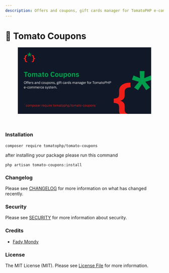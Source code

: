 ```yaml
---
description: Offers and coupons, gift cards manager for TomatoPHP e-commerce system.
---
```


# 💯 Tomato Coupons

<figure><img src="../../.gitbook/assets/screenshot.png" alt=""><figcaption></figcaption></figure>

<figure><img src="../../.gitbook/assets/Screenshot 2023-11-23 at 4.43.02 PM (1).png" alt=""><figcaption></figcaption></figure>

### Installation

```
composer require tomatophp/tomato-coupons
```

after installing your package please run this command

```
php artisan tomato-coupons:install
```

### Changelog

Please see [CHANGELOG](https://github.com/tomatophp/tomato-coupons/blob/master/CHANGELOG.md) for more information on what has changed recently.

### Security

Please see [SECURITY](https://github.com/tomatophp/tomato-coupons/blob/master/SECURITY.md) for more information about security.

### Credits

* [Fady Mondy](mailto:info@3x1.io)

### License

The MIT License (MIT). Please see [License File](https://github.com/tomatophp/tomato-coupons/blob/master/LICENSE.md) for more information.
